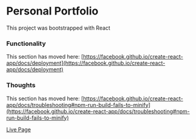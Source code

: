# Personal Portfolio

This project was bootstrapped with React


### Functionality

This section has moved here: [https://facebook.github.io/create-react-app/docs/deployment](https://facebook.github.io/create-react-app/docs/deployment)

### Thoughts

This section has moved here: [https://facebook.github.io/create-react-app/docs/troubleshooting#npm-run-build-fails-to-minify](https://facebook.github.io/create-react-app/docs/troubleshooting#npm-run-build-fails-to-minify)

[Live Page]()
